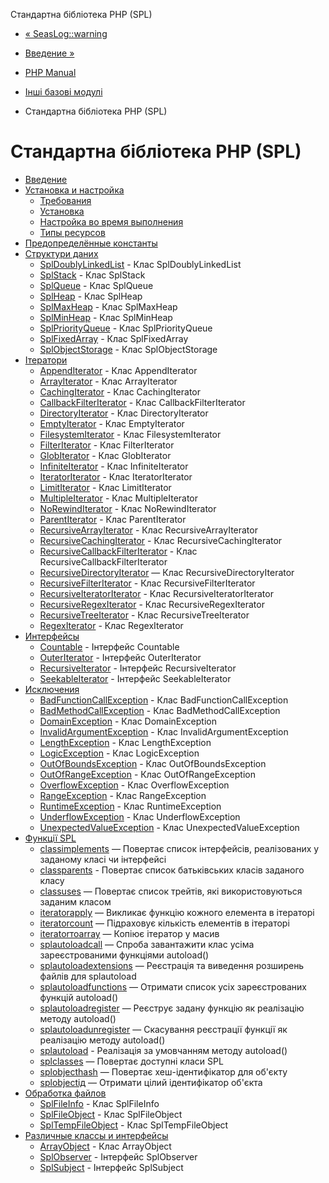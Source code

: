 Стандартна бібліотека PHP (SPL)

-   [« SeasLog::warning](seaslog.warning.html)
    
-   [Введение »](intro.spl.html)
    
-   [PHP Manual](index.html)
    
-   [Інші базові модулі](refs.basic.other.html)
    
-   Стандартна бібліотека PHP (SPL)
    

# Стандартна бібліотека PHP (SPL)

-   [Введение](intro.spl.html)
-   [Установка и настройка](spl.setup.html)
    -   [Требования](spl.requirements.html)
    -   [Установка](spl.installation.html)
    -   [Настройка во время выполнения](spl.configuration.html)
    -   [Типы ресурсов](spl.resources.html)
-   [Предопределённые константы](spl.constants.html)
-   [Структури даних](spl.datastructures.html)
    -   [SplDoublyLinkedList](class.spldoublylinkedlist.html) - Клас SplDoublyLinkedList
    -   [SplStack](class.splstack.html) - Клас SplStack
    -   [SplQueue](class.splqueue.html) - Клас SplQueue
    -   [SplHeap](class.splheap.html) - Клас SplHeap
    -   [SplMaxHeap](class.splmaxheap.html) - Клас SplMaxHeap
    -   [SplMinHeap](class.splminheap.html) - Клас SplMinHeap
    -   [SplPriorityQueue](class.splpriorityqueue.html) - Клас SplPriorityQueue
    -   [SplFixedArray](class.splfixedarray.html) - Клас SplFixedArray
    -   [SplObjectStorage](class.splobjectstorage.html) - Клас SplObjectStorage
-   [Ітератори](spl.iterators.html)
    -   [AppendIterator](class.appenditerator.html) - Клас AppendIterator
    -   [ArrayIterator](class.arrayiterator.html) - Клас ArrayIterator
    -   [CachingIterator](class.cachingiterator.html) - Клас CachingIterator
    -   [CallbackFilterIterator](class.callbackfilteriterator.html) - Клас CallbackFilterIterator
    -   [DirectoryIterator](class.directoryiterator.html) - Клас DirectoryIterator
    -   [EmptyIterator](class.emptyiterator.html) - Клас EmptyIterator
    -   [FilesystemIterator](class.filesystemiterator.html) - Клас FilesystemIterator
    -   [FilterIterator](class.filteriterator.html) - Клас FilterIterator
    -   [GlobIterator](class.globiterator.html) - Клас GlobIterator
    -   [InfiniteIterator](class.infiniteiterator.html) - Клас InfiniteIterator
    -   [IteratorIterator](class.iteratoriterator.html) - Клас IteratorIterator
    -   [LimitIterator](class.limititerator.html) - Клас LimitIterator
    -   [MultipleIterator](class.multipleiterator.html) - Клас MultipleIterator
    -   [NoRewindIterator](class.norewinditerator.html) - Клас NoRewindIterator
    -   [ParentIterator](class.parentiterator.html) - Клас ParentIterator
    -   [RecursiveArrayIterator](class.recursivearrayiterator.html) - Клас RecursiveArrayIterator
    -   [RecursiveCachingIterator](class.recursivecachingiterator.html) - Клас RecursiveCachingIterator
    -   [RecursiveCallbackFilterIterator](class.recursivecallbackfilteriterator.html) - Клас RecursiveCallbackFilterIterator
    -   [RecursiveDirectoryIterator](class.recursivedirectoryiterator.html) — Клас RecursiveDirectoryIterator
    -   [RecursiveFilterIterator](class.recursivefilteriterator.html) - Клас RecursiveFilterIterator
    -   [RecursiveIteratorIterator](class.recursiveiteratoriterator.html) - Клас RecursiveIteratorIterator
    -   [RecursiveRegexIterator](class.recursiveregexiterator.html) - Клас RecursiveRegexIterator
    -   [RecursiveTreeIterator](class.recursivetreeiterator.html) - Клас RecursiveTreeIterator
    -   [RegexIterator](class.regexiterator.html) - Клас RegexIterator
-   [Интерфейсы](spl.interfaces.html)
    -   [Countable](class.countable.html) - Інтерфейс Countable
    -   [OuterIterator](class.outeriterator.html) - Інтерфейс OuterIterator
    -   [RecursiveIterator](class.recursiveiterator.html) - Інтерфейс RecursiveIterator
    -   [SeekableIterator](class.seekableiterator.html) - Інтерфейс SeekableIterator
-   [Исключения](spl.exceptions.html)
    -   [BadFunctionCallException](class.badfunctioncallexception.html) - Клас BadFunctionCallException
    -   [BadMethodCallException](class.badmethodcallexception.html) - Клас BadMethodCallException
    -   [DomainException](class.domainexception.html) - Клас DomainException
    -   [InvalidArgumentException](class.invalidargumentexception.html) - Клас InvalidArgumentException
    -   [LengthException](class.lengthexception.html) - Клас LengthException
    -   [LogicException](class.logicexception.html) - Клас LogicException
    -   [OutOfBoundsException](class.outofboundsexception.html) - Клас OutOfBoundsException
    -   [OutOfRangeException](class.outofrangeexception.html) - Клас OutOfRangeException
    -   [OverflowException](class.overflowexception.html) - Клас OverflowException
    -   [RangeException](class.rangeexception.html) - Клас RangeException
    -   [RuntimeException](class.runtimeexception.html) - Клас RuntimeException
    -   [UnderflowException](class.underflowexception.html) - Клас UnderflowException
    -   [UnexpectedValueException](class.unexpectedvalueexception.html) - Клас UnexpectedValueException
-   [Функції SPL](ref.spl.html)
    -   [classimplements](function.class-implements.html) — Повертає список інтерфейсів, реалізованих у заданому класі чи інтерфейсі
    -   [classparents](function.class-parents.html) - Повертає список батьківських класів заданого класу
    -   [classuses](function.class-uses.html) — Повертає список трейтів, які використовуються заданим класом
    -   [iteratorapply](function.iterator-apply.html) — Викликає функцію кожного елемента в ітераторі
    -   [iteratorcount](function.iterator-count.html) — Підраховує кількість елементів в ітераторі
    -   [iteratorтоarray](function.iterator-to-array.html) — Копіює ітератор у масив
    -   [splautoloadcall](function.spl-autoload-call.html) — Спроба завантажити клас усіма зареєстрованими функціями autoload()
    -   [splautoloadextensions](function.spl-autoload-extensions.html) — Реєстрація та виведення розширень файлів для splautoload
    -   [splautoloadfunctions](function.spl-autoload-functions.html) — Отримати список усіх зареєстрованих функцій autoload()
    -   [splautoloadregister](function.spl-autoload-register.html) — Реєструє задану функцію як реалізацію методу autoload()
    -   [splautoloadunregister](function.spl-autoload-unregister.html) — Скасування реєстрації функції як реалізацію методу autoload()
    -   [splautoload](function.spl-autoload.html) - Реалізація за умовчанням методу autoload()
    -   [splclasses](function.spl-classes.html) — Повертає доступні класи SPL
    -   [splobjecthash](function.spl-object-hash.html) — Повертає хеш-ідентифікатор для об'єкту
    -   [splobjectід](function.spl-object-id.html) — Отримати цілий ідентифікатор об'єкта
-   [Обработка файлов](spl.files.html)
    -   [SplFileInfo](class.splfileinfo.html) - Клас SplFileInfo
    -   [SplFileObject](class.splfileobject.html) - Клас SplFileObject
    -   [SplTempFileObject](class.spltempfileobject.html) - Клас SplTempFileObject
-   [Различные классы и интерфейсы](spl.misc.html)
    -   [ArrayObject](class.arrayobject.html) - Клас ArrayObject
    -   [SplObserver](class.splobserver.html) - Інтерфейс SplObserver
    -   [SplSubject](class.splsubject.html) - Інтерфейс SplSubject